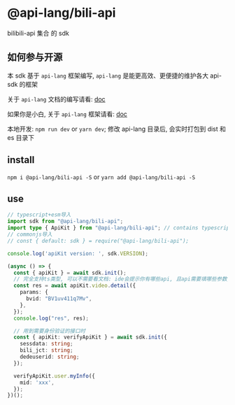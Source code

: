 # @api-lang/bili-api

bilibili-api 集合 的 sdk

## 如何参与开源

本 sdk 基于 `api-lang` 框架编写, `api-lang` 是能更高效、更便捷的维护各大 api-sdk 的框架

关于 `api-lang` 文档的编写请看: [doc](https://github.com/api-lang/api-lang/blob/master/API_LANG_DOC.md)

如果你是小白, 关于 `api-lang` 框架请看: [doc](https://github.com/api-lang/api-lang/blob/master/API_LANG_DOC.md)

本地开发: `npm run dev` or `yarn dev`; 修改 api-lang 目录后, 会实时打包到 dist 和 es 目录下

## install

`npm i @api-lang/bili-api -S` or `yarn add @api-lang/bili-api -S`

## use

```typescript
// typescript+esm导入
import sdk from "@api-lang/bili-api";
import type { ApiKit } from "@api-lang/bili-api"; // contains typescript types for all APIs
// commonjs导入
// const { default: sdk } = require("@api-lang/bili-api");

console.log('apiKit version: ', sdk.VERSION);

(async () => {
  const { apiKit } = await sdk.init();
  // 完全支持ts类型, 可以不需要看文档: ide会提示你有哪些api, 且api需要填哪些参数, 返回的数据是什么
  const res = await apiKit.video.detail({
    params: {
      bvid: "BV1uv411q7Mv",
    },
  });
  console.log("res", res);

  // 用到需要身份验证的接口时
  const { apiKit: verifyApiKit } = await sdk.init({
    sessdata: string;
    bili_jct: string;
    dedeuserid: string;
  });

  verifyApiKit.user.myInfo({
    mid: 'xxx',
  });
})();
```
